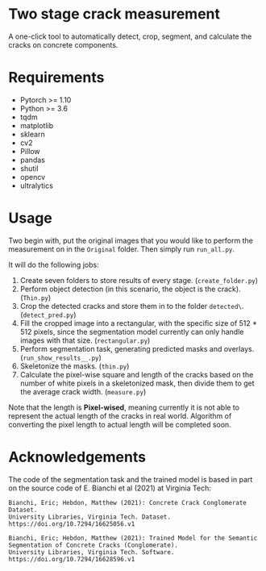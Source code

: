 # Two stage crack measurement
A one-click tool to automatically detect, crop, segment, and calculate the cracks on concrete components.
# Requirements
 - Pytorch >= 1.10
 - Python >= 3.6
 - tqdm
 - matplotlib
 - sklearn
 - cv2
 - Pillow
 - pandas
 - shutil
 - opencv
 - ultralytics
# Usage
Two begin with, put the original images that you would like to perform the measurement on in the `Original` folder. Then simply run `run_all.py`. 

 It will do the following jobs:

1. Create seven folders to store results of every stage. (`create_folder.py`)
2. Perform object detection (in this scenario, the object is the crack). (`Thin.py`)
3. Crop the detected cracks and store them in to the folder `detected\`. (`detect_pred.py`)
4. Fill the cropped image into a rectangular, with the specific size of 512 * 512 pixels, since the segmentation model currently can only handle images with that size. (`rectangular.py`)
5. Perform segmentation task, generating predicted masks and overlays. (`run_show_results__.py`)
6. Skeletonize the masks. (`thin.py`)
7. Calculate the pixel-wise square and length of the cracks based on the number of white pixels in a skeletonized mask, then divide them to get the average crack width. (`measure.py`)

Note that the length is **Pixel-wised**, meaning currently it is not able to represent the actual length of the cracks in real world. Algorithm of converting the pixel length to actual length will be completed soon. 
# Acknowledgements
The code of the segmentation task and the trained model is based in part on the source code of E. Bianchi et al (2021) at Virginia Tech:
```
Bianchi, Eric; Hebdon, Matthew (2021): Concrete Crack Conglomerate Dataset. 
University Libraries, Virginia Tech. Dataset. https://doi.org/10.7294/16625056.v1 
```
```
Bianchi, Eric; Hebdon, Matthew (2021): Trained Model for the Semantic Segmentation of Concrete Cracks (Conglomerate). 
University Libraries, Virginia Tech. Software. https://doi.org/10.7294/16628596.v1 
```
